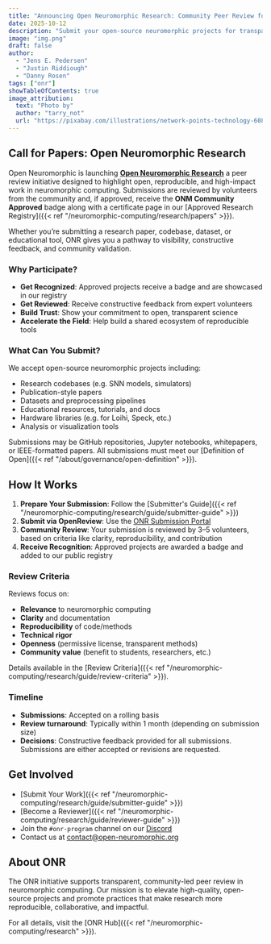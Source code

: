 ```yaml
---
title: "Announcing Open Neuromorphic Research: Community Peer Review for Open Science"
date: 2025-10-12
description: "Submit your open-source neuromorphic projects for transparent community review and recognition through the ONR Program."
image: "img.png"
draft: false
author:
  - "Jens E. Pedersen"
  - "Justin Riddiough"
  - "Danny Rosen"
tags: ["onr"]
showTableOfContents: true
image_attribution:
  text: "Photo by"
  author: "tarry_not"
  url: "https://pixabay.com/illustrations/network-points-technology-6088549/"
---
```


## Call for Papers: Open Neuromorphic Research

Open Neuromorphic is launching [**Open Neuromorphic Research**](/neuromorphic-computing/research) a peer review initiative designed to highlight open, reproducible, and high-impact work in neuromorphic computing. Submissions are reviewed by volunteers from the community and, if approved, receive the **ONM Community Approved** badge along with a certificate page in our [Approved Research Registry]({{< ref "/neuromorphic-computing/research/papers" >}}).

Whether you’re submitting a research paper, codebase, dataset, or educational tool, ONR gives you a pathway to visibility, constructive feedback, and community validation.

### Why Participate?

- **Get Recognized**: Approved projects receive a badge and are showcased in our registry  
- **Get Reviewed**: Receive constructive feedback from expert volunteers  
- **Build Trust**: Show your commitment to open, transparent science  
- **Accelerate the Field**: Help build a shared ecosystem of reproducible tools

### What Can You Submit?

We accept open-source neuromorphic projects including:

- Research codebases (e.g. SNN models, simulators)
- Publication-style papers
- Datasets and preprocessing pipelines
- Educational resources, tutorials, and docs
- Hardware libraries (e.g. for Loihi, Speck, etc.)
- Analysis or visualization tools

Submissions may be GitHub repositories, Jupyter notebooks, whitepapers, or IEEE-formatted papers. All submissions must meet our [Definition of Open]({{< ref "/about/governance/open-definition" >}}).

## How It Works

1. **Prepare Your Submission**: Follow the [Submitter's Guide]({{< ref "/neuromorphic-computing/research/guide/submitter-guide" >}})
2. **Submit via OpenReview**: Use the [ONR Submission Portal](https://openreview.net/group?id=ONR)
3. **Community Review**: Your submission is reviewed by 3–5 volunteers, based on criteria like clarity, reproducibility, and contribution
4. **Receive Recognition**: Approved projects are awarded a badge and added to our public registry

### Review Criteria

Reviews focus on:

- **Relevance** to neuromorphic computing  
- **Clarity** and documentation  
- **Reproducibility** of code/methods  
- **Technical rigor**  
- **Openness** (permissive license, transparent methods)  
- **Community value** (benefit to students, researchers, etc.)

Details available in the [Review Criteria]({{< ref "/neuromorphic-computing/research/guide/review-criteria" >}}).

### Timeline

- **Submissions**: Accepted on a rolling basis  
- **Review turnaround**: Typically within 1 month (depending on submission size)
- **Decisions**: Constructive feedback provided for all submissions.  Submissions are either accepted or revisions are requested.

## Get Involved

- [Submit Your Work]({{< ref "/neuromorphic-computing/research/guide/submitter-guide" >}})
- [Become a Reviewer]({{< ref "/neuromorphic-computing/research/guide/reviewer-guide" >}})
- Join the `#onr-program` channel on our [Discord](https://discord.gg/SJaUrzgg)
- Contact us at [contact@open-neuromorphic.org](mailto:contact@open-neuromorphic.org)

## About ONR

The ONR initiative supports transparent, community-led peer review in neuromorphic computing. Our mission is to elevate high-quality, open-source projects and promote practices that make research more reproducible, collaborative, and impactful.

For all details, visit the [ONR Hub]({{< ref "/neuromorphic-computing/research" >}}).
